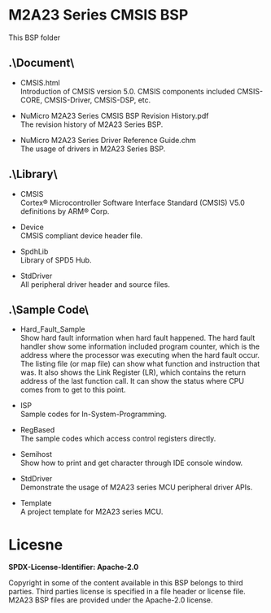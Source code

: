 # M2A23 Series CMSIS BSP

This BSP folder

## .\Document\


- CMSIS.html<br>
	Introduction of CMSIS version 5.0. CMSIS components included CMSIS-CORE, CMSIS-Driver, CMSIS-DSP, etc.

- NuMicro M2A23 Series CMSIS BSP Revision History.pdf<br>
	The revision history of M2A23 Series BSP.

- NuMicro M2A23 Series Driver Reference Guide.chm<br>
	The usage of drivers in M2A23 Series BSP.

## .\Library\


- CMSIS<br>
	Cortex® Microcontroller Software Interface Standard (CMSIS) V5.0 definitions by ARM® Corp.

- Device<br>
	CMSIS compliant device header file.

- SpdhLib<br>
	Library of SPD5 Hub.

- StdDriver<br>
	All peripheral driver header and source files.


## .\Sample Code\


- Hard\_Fault\_Sample<br>
	Show hard fault information when hard fault happened. The hard fault handler show some information included program counter, which is the address where the processor was executing when the hard fault occur. The listing file (or map file) can show what function and instruction that was. It also shows the Link Register (LR), which contains the return address of the last function call. It can show the status where CPU comes from to get to this point.

- ISP<br>
	Sample codes for In-System-Programming.

- RegBased<br>
	The sample codes which access control registers directly.

- Semihost<br>
	Show how to print and get character through IDE console window.

- StdDriver<br>
	Demonstrate the usage of M2A23 series MCU peripheral driver APIs.

- Template<br>
	A project template for M2A23 series MCU.


# Licesne

**SPDX-License-Identifier: Apache-2.0**

Copyright in some of the content available in this BSP belongs to third parties.
Third parties license is specified in a file header or license file.
M2A23 BSP files are provided under the Apache-2.0 license.

